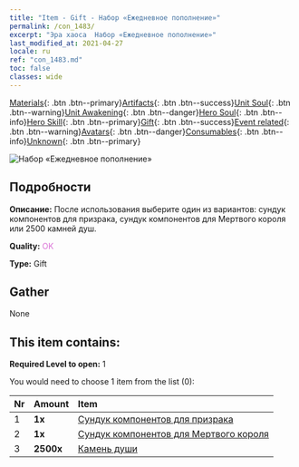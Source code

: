 ```yaml
---
title: "Item - Gift - Набор «Ежедневное пополнение»"
permalink: /con_1483/
excerpt: "Эра хаоса  Набор «Ежедневное пополнение»"
last_modified_at: 2021-04-27
locale: ru
ref: "con_1483.md"
toc: false
classes: wide
---
```

 [Materials](/ItemsRU/){: .btn .btn--primary}[Artifacts](/ItemsRU/Artifacts/){: .btn .btn--success}[Unit Soul](/ItemsRU/UnitSoul/){: .btn .btn--warning}[Unit Awakening](/ItemsRU/UnitAwakening/){: .btn .btn--danger}[Hero Soul](/ItemsRU/HeroSoul/){: .btn .btn--info}[Hero Skill](/ItemsRU/HeroSkill/){: .btn .btn--primary}[Gift](/ItemsRU/Gift/){: .btn .btn--success}[Event related](/ItemsRU/Events/){: .btn .btn--warning}[Avatars](/ItemsRU/Avatars/){: .btn .btn--danger}[Consumables](/ItemsRU/Consumables/){: .btn .btn--info}[Unknown](/ItemsRU/Unknown/){: .btn .btn--primary}

 ![Набор «Ежедневное пополнение»](/images/t/i_907056.png)

## Подробности
 **Описание:** После использования выберите один из вариантов: сундук компонентов для призрака, сундук компонентов для Мертвого короля или 2500 камней душ.

 **Quality:** <span style="color: #DA70D6">OK</span>

 **Type:** Gift

## Gather

  None

## This item contains:

 **Required Level to open:** 1

 You would need to choose 1 item from the list (0):

  | Nr | Amount |     Item    |
  |:---|:-------|:------------|
  | 1 |  **1x** | [Сундук компонентов для призрака](/ItemsRU/con_1339/) |  | 
  | 2 |  **1x** | [Сундук компонентов для Мертвого короля](/ItemsRU/con_1340/) |  | 
  | 3 |  **2500x** | [Камень души ](/ItemsRU/con_923/) |  | 
